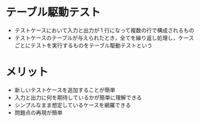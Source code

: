# テーブル駆動テスト

-   テストケースにおいて入力と出力が 1 行になって複数の行で構成されるもの
-   テストケースのテーブルが与えられたとき，全てを繰り返し処理し，ケースごとにテストを実行するものをテーブル駆動テストという

# メリット

-   新しいテストケースを追加することが簡単
-   入力と出力に何を期待しているかが簡単に理解できる
-   シンプルなまま想定しているケースを網羅できる
-   問題点の再現が簡単
